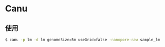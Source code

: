 # Canu

## 使用

```bash
$ canu -p lm -d lm genomeSize=5m useGrid=false -nanopore-raw sample_lm.fasta
```
